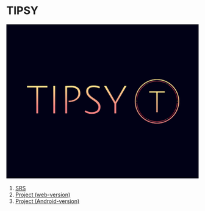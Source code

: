 # TIPSY
![logo](https://github.com/LazuRR/TIPSY/blob/master/docs/mockups/FullColor_1280x1024_72dpi.png) <br/>
1. [SRS]()
2. [Project (web-version)]()
3. [Project (Android-version)]()
